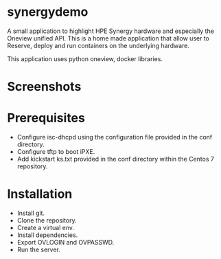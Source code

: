 # synergydemo

A small application to highlight HPE Synergy hardware and especially the Oneview unified API.
This is a home made application that allow user to Reserve, deploy and run containers on the underlying hardware.

This application uses python oneview, docker libraries.

# Screenshots


# Prerequisites
* Configure isc-dhcpd using the configuration file provided in the conf directory.
* Configure tftp to boot iPXE.
* Add kickstart ks.txt provided in the conf directory within the Centos 7 repository.

# Installation
* Install git.
* Clone the repository.
* Create a virtual env.
* Install dependencies.
* Export OVLOGIN and OVPASSWD.
* Run the server.
